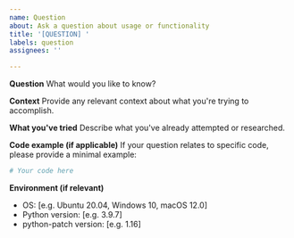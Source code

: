 ```yaml
---
name: Question
about: Ask a question about usage or functionality
title: '[QUESTION] '
labels: question
assignees: ''

---
```


**Question**
What would you like to know?

**Context**
Provide any relevant context about what you're trying to accomplish.

**What you've tried**
Describe what you've already attempted or researched.

**Code example (if applicable)**
If your question relates to specific code, please provide a minimal example:

```python
# Your code here
```

**Environment (if relevant)**

- OS: [e.g. Ubuntu 20.04, Windows 10, macOS 12.0]
- Python version: [e.g. 3.9.7]
- python-patch version: [e.g. 1.16]
